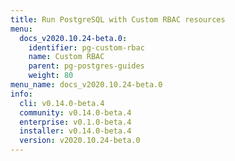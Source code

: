 ```yaml
---
title: Run PostgreSQL with Custom RBAC resources
menu:
  docs_v2020.10.24-beta.0:
    identifier: pg-custom-rbac
    name: Custom RBAC
    parent: pg-postgres-guides
    weight: 80
menu_name: docs_v2020.10.24-beta.0
info:
  cli: v0.14.0-beta.4
  community: v0.14.0-beta.4
  enterprise: v0.1.0-beta.4
  installer: v0.14.0-beta.4
  version: v2020.10.24-beta.0
---
```


